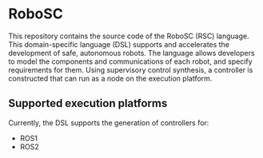 # RoboSC
This repository contains the source code of the RoboSC (RSC) language. This domain-specific language (DSL) supports and accelerates the development of safe, autonomous robots. The language allows developers to model the components and communications of each robot, and specify requirements for them. Using supervisory control synthesis, a controller is constructed that can run as a node on the execution platform.

## Supported execution platforms
Currently, the DSL supports the generation of controllers for:

* ROS1
* ROS2
